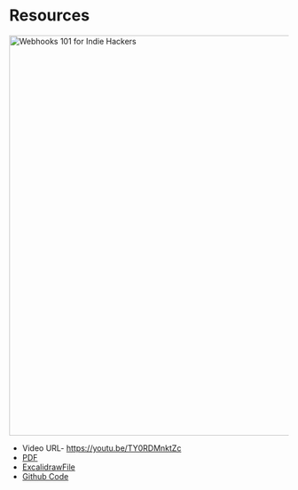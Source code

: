 # Resources
<img width="1280" height="720" alt="Webhooks 101 for Indie Hackers" src="https://github.com/user-attachments/assets/4db292df-dfa0-482a-a36d-7561a06aa575" />



- Video URL- https://youtu.be/TY0RDMnktZc
- [PDF](./webhooks101.pdf)
- [ExcalidrawFile](./webhooks101.excalidraw)
- [Github Code](https://github.com/proSamik/saaskit-creemio/blob/main/server/handlers/creem_webhook.go)
